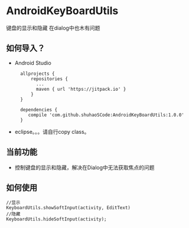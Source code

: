 # AndroidKeyBoardUtils
键盘的显示和隐藏 在dialog中也木有问题

## 如何导入？

* Android Studio

		allprojects {
			repositories {
			  ...
			  maven { url 'https://jitpack.io' }
			}
		}
		  
		dependencies {
	       compile 'com.github.shuhaoSCode:AndroidKeyBoardUtils:1.0.0'
		}


* eclipse。。。请自行copy class。

## 当前功能
* 控制键盘的显示和隐藏，解决在Dialog中无法获取焦点的问题

## 如何使用
	//显示
	KeyboardUtils.showSoftInput(activity, EditText)
	//隐藏
	KeyboardUtils.hideSoftInput(activity);

